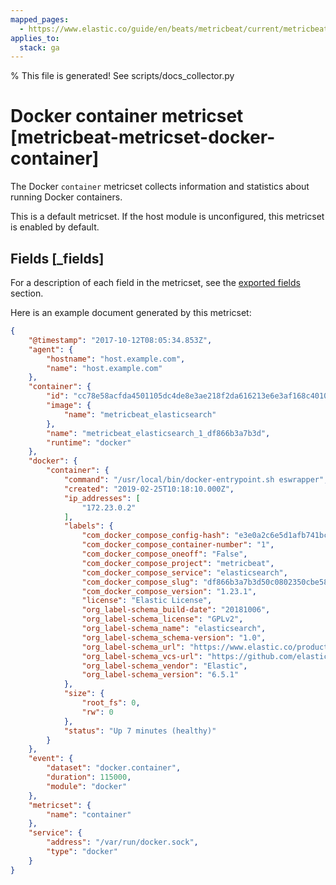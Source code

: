 ```yaml
---
mapped_pages:
  - https://www.elastic.co/guide/en/beats/metricbeat/current/metricbeat-metricset-docker-container.html
applies_to:
  stack: ga
---
```


% This file is generated! See scripts/docs_collector.py

# Docker container metricset [metricbeat-metricset-docker-container]

The Docker `container` metricset collects information and statistics about running Docker containers.

This is a default metricset. If the host module is unconfigured, this metricset is enabled by default.

## Fields [_fields]

For a description of each field in the metricset, see the [exported fields](/reference/metricbeat/exported-fields-docker.md) section.

Here is an example document generated by this metricset:

```json
{
    "@timestamp": "2017-10-12T08:05:34.853Z",
    "agent": {
        "hostname": "host.example.com",
        "name": "host.example.com"
    },
    "container": {
        "id": "cc78e58acfda4501105dc4de8e3ae218f2da616213e6e3af168c40103829302a",
        "image": {
            "name": "metricbeat_elasticsearch"
        },
        "name": "metricbeat_elasticsearch_1_df866b3a7b3d",
        "runtime": "docker"
    },
    "docker": {
        "container": {
            "command": "/usr/local/bin/docker-entrypoint.sh eswrapper",
            "created": "2019-02-25T10:18:10.000Z",
            "ip_addresses": [
                "172.23.0.2"
            ],
            "labels": {
                "com_docker_compose_config-hash": "e3e0a2c6e5d1afb741bc8b1ecb09cda0395886b7a3e5084a9fd110be46d70f78",
                "com_docker_compose_container-number": "1",
                "com_docker_compose_oneoff": "False",
                "com_docker_compose_project": "metricbeat",
                "com_docker_compose_service": "elasticsearch",
                "com_docker_compose_slug": "df866b3a7b3d50c0802350cbe58ee5b34fa32b7f6ba7fe9e48cde2c12dd0201d",
                "com_docker_compose_version": "1.23.1",
                "license": "Elastic License",
                "org_label-schema_build-date": "20181006",
                "org_label-schema_license": "GPLv2",
                "org_label-schema_name": "elasticsearch",
                "org_label-schema_schema-version": "1.0",
                "org_label-schema_url": "https://www.elastic.co/products/elasticsearch",
                "org_label-schema_vcs-url": "https://github.com/elastic/elasticsearch-docker",
                "org_label-schema_vendor": "Elastic",
                "org_label-schema_version": "6.5.1"
            },
            "size": {
                "root_fs": 0,
                "rw": 0
            },
            "status": "Up 7 minutes (healthy)"
        }
    },
    "event": {
        "dataset": "docker.container",
        "duration": 115000,
        "module": "docker"
    },
    "metricset": {
        "name": "container"
    },
    "service": {
        "address": "/var/run/docker.sock",
        "type": "docker"
    }
}
```
